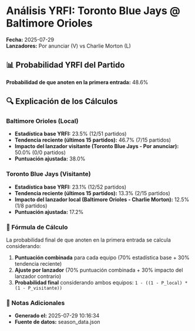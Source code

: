 # Análisis YRFI: Toronto Blue Jays @ Baltimore Orioles

**Fecha:** 2025-07-29  
**Lanzadores:** Por anunciar (V) vs Charlie Morton (L)

## 📊 Probabilidad YRFI del Partido

**Probabilidad de que anoten en la primera entrada:** 48.6%

## 🔍 Explicación de los Cálculos

### Baltimore Orioles (Local)
- **Estadística base YRFI:** 23.5% (12/51 partidos)
- **Tendencia reciente (últimos 15 partidos):** 46.7% (7/15 partidos)
- **Impacto del lanzador visitante (Toronto Blue Jays - Por anunciar):** 50.0% (0/0 partidos)
- **Puntuación ajustada:** 38.0%

### Toronto Blue Jays (Visitante)
- **Estadística base YRFI:** 23.1% (12/52 partidos)
- **Tendencia reciente (últimos 15 partidos):** 13.3% (2/15 partidos)
- **Impacto del lanzador local (Baltimore Orioles - Charlie Morton):** 12.5% (1/8 partidos)
- **Puntuación ajustada:** 17.2%

### 📝 Fórmula de Cálculo

La probabilidad final de que anoten en la primera entrada se calcula considerando:
1. **Puntuación combinada** para cada equipo (70% estadística base + 30% tendencia reciente)
2. **Ajuste por lanzador** (70% puntuación combinada + 30% impacto del lanzador contrario)
3. **Probabilidad final** considerando ambos equipos: `1 - ((1 - P_local) * (1 - P_visitante))`

### 📌 Notas Adicionales

- **Generado el:** 2025-07-29 10:16:34
- **Fuente de datos:** season_data.json

